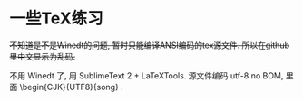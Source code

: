一些TeX练习
===========
~~不知道是不是Winedt的问题, 暂时只能编译ANSI编码的tex源文件. 所以在github里中文显示为乱码.~~

不用 Winedt 了, 用 SublimeText 2 + LaTeXTools.
源文件编码 utf-8 no BOM, 里面 \begin{CJK}{UTF8}{song} .